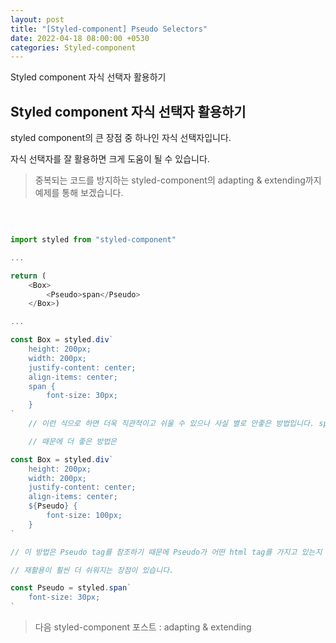 ```yaml
---
layout: post
title: "[Styled-component] Pseudo Selectors"
date: 2022-04-18 08:00:00 +0530
categories: Styled-component
---
```


Styled component 자식 선택자 활용하기

## Styled component 자식 선택자 활용하기

styled component의 큰 장점 중 하나인 자식 선택자입니다.

자식 선택자를 잘 활용하면 크게 도움이 될 수 있습니다.

> 중복되는 코드를 방지하는 styled-component의 adapting & extending까지 예제를 통해 보겠습니다.

<br>

```javascript

import styled from "styled-component"

...

return (
    <Box>
        <Pseudo>span</Pseudo>
    </Box>)

...

const Box = styled.div`
    height: 200px;
    width: 200px;
    justify-content: center;
    align-items: center;
    span {
        font-size: 30px;
    }
`
    // 이런 식으로 하면 더욱 직관적이고 쉬울 수 있으나 사실 별로 안좋은 방법입니다. span 태그가 바뀐다면 코드를 다시 바꾸어 주어야 하기 때문이죠.

    // 때문에 더 좋은 방법은

const Box = styled.div`
    height: 200px;
    width: 200px;
    justify-content: center;
    align-items: center;
    ${Pseudo} {
        font-size: 100px;
    }
`

// 이 방법은 Pseudo tag를 참조하기 때문에 Pseudo가 어떤 html tag를 가지고 있는지 상관이 없습니다.

// 재활용이 훨씬 더 쉬워지는 장점이 있습니다.

const Pseudo = styled.span`
    font-size: 30px;
`

```

> 다음 styled-component 포스트 : adapting & extending
